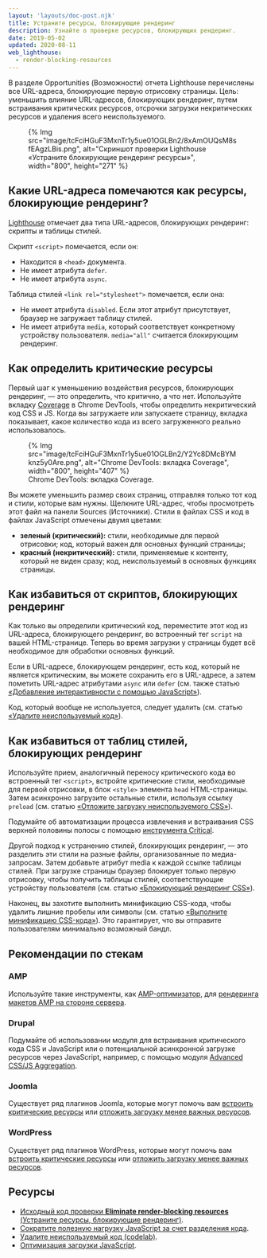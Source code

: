 ```yaml
---
layout: 'layouts/doc-post.njk'
title: Устраните ресурсы, блокирующие рендеринг
description: Узнайте о проверке ресурсов, блокирующих рендеринг.
date: 2019-05-02
updated: 2020-08-11
web_lighthouse:
  - render-blocking-resources
---
```


В разделе Opportunities (Возможности) отчета Lighthouse перечислены все URL-адреса, блокирующие первую отрисовку страницы. Цель: уменьшить влияние URL-адресов, блокирующих рендеринг, путем встраивания критических ресурсов, отсрочки загрузки некритических ресурсов и удаления всего неиспользуемого.

<figure>{% Img src="image/tcFciHGuF3MxnTr1y5ue01OGLBn2/8xAmOUQsM8sfEAgzLBis.png", alt="Скриншот проверки Lighthouse «Устраните блокирующие рендеринг ресурсы»", width="800", height="271" %}</figure>

## Какие URL-адреса помечаются как ресурсы, блокирующие рендеринг?

[Lighthouse](https://developers.google.com/web/tools/lighthouse/) отмечает два типа URL-адресов, блокирующих рендеринг: скрипты и таблицы стилей.

Скрипт `<script>` помечается, если он:

- Находится в `<head>` документа.
- Не имеет атрибута `defer`.
- Не имеет атрибута `async`.

Таблица стилей `<link rel="stylesheet">` помечается, если она:

- Не имеет атрибута `disabled`. Если этот атрибут присутствует, браузер не загружает таблицу стилей.
- Не имеет атрибута `media`, который соответствует конкретному устройству пользователя. `media="all"` считается блокирующим рендеринг.

## Как определить критические ресурсы

Первый шаг к уменьшению воздействия ресурсов, блокирующих рендеринг, — это определить, что критично, а что нет. Используйте вкладку [Coverage](https://developer.chrome.com/docs/devtools/coverage/) в Chrome DevTools, чтобы определить некритический код CSS и JS. Когда вы загружаете или запускаете страницу, вкладка показывает, какое количество кода из всего загруженного реально использовалось.

<figure>{% Img src="image/tcFciHGuF3MxnTr1y5ue01OGLBn2/Y2Yc8DMcBYMknz5y0Are.png", alt="Chrome DevTools: вкладка Coverage", width="800", height="407" %} <figcaption> Chrome DevTools: вкладка Coverage. </figcaption></figure>

Вы можете уменьшить размер своих страниц, отправляя только тот код и стили, которые вам нужны. Щелкните URL-адрес, чтобы просмотреть этот файл на панели Sources (Источники). Стили в файлах CSS и код в файлах JavaScript отмечены двумя цветами:

- **зеленый (критический):** стили, необходимые для первой отрисовки; код, который важен для основных функций страницы;
- **красный (некритический):** стили, применяемые к контенту, который не виден сразу; код, неиспользуемый в основных функциях страницы.

## Как избавиться от скриптов, блокирующих рендеринг

Как только вы определили критический код, переместите этот код из URL-адреса, блокирующего рендеринг, во встроенный тег `script` на вашей HTML-странице. Теперь во время загрузки у страницы будет всё необходимое для обработки основных функций.

Если в URL-адресе, блокирующем рендеринг, есть код, который не является критическим, вы можете сохранить его в URL-адресе, а затем пометить URL-адрес атрибутами `async` или `defer` (см. также статью [«Добавление интерактивности с помощью JavaScript»](https://developers.google.com/web/fundamentals/performance/critical-rendering-path/adding-interactivity-with-javascript)).

Код, который вообще не используется, следует удалить (см. статью [«Удалите неиспользуемый код»](https://web.dev/remove-unused-code)).

## Как избавиться от таблиц стилей, блокирующих рендеринг

Используйте прием, аналогичный переносу критического кода во встроенный тег `<script>`, встройте критические стили, необходимые для первой отрисовки, в блок `<style>` элемента `head` HTML-страницы. Затем асинхронно загрузите остальные стили, используя ссылку `preload` (см. статью [«Отложите загрузку неиспользуемого CSS»](https://web.dev/defer-non-critical-css/)).

Подумайте об автоматизации процесса извлечения и встраивания CSS верхней половины полосы с помощью [инструмента Critical](https://github.com/addyosmani/critical/blob/master/README.md).

Другой подход к устранению стилей, блокирующих рендеринг, — это разделить эти стили на разные файлы, организованные по медиа-запросам. Затем добавьте атрибут media к каждой ссылке таблицы стилей. При загрузке страницы браузер блокирует только первую отрисовку, чтобы получить таблицы стилей, соответствующие устройству пользователя (см. статью [«Блокирующий рендеринг CSS»](https://developers.google.com/web/fundamentals/performance/critical-rendering-path/render-blocking-css)).

Наконец, вы захотите выполнить минификацию CSS-кода, чтобы удалить лишние пробелы или символы (см. статью [«Выполните минификацию CSS-кода»](https://web.dev/minify-css/)). Это гарантирует, что вы отправите пользователям минимально возможный бандл.

## Рекомендации по стекам

### AMP

Используйте такие инструменты, как [AMP-оптимизатор](https://github.com/ampproject/amp-toolbox/tree/master/packages/optimizer), для [рендеринга макетов AMP на стороне сервера](https://amp.dev/documentation/guides-and-tutorials/optimize-and-measure/server-side-rendering/).

### Drupal

Подумайте об использовании модуля для встраивания критического кода CSS и JavaScript или о потенциальной асинхронной загрузке ресурсов через JavaScript, например, с помощью модуля [Advanced CSS/JS Aggregation](https://www.drupal.org/project/advagg).

### Joomla

Существует ряд плагинов Joomla, которые могут помочь вам [встроить критические ресурсы](https://extensions.joomla.org/instant-search/?jed_live%5Bquery%5D=performance) или [отложить загрузку менее важных ресурсов](https://extensions.joomla.org/instant-search/?jed_live%5Bquery%5D=performance).

### WordPress

Существует ряд плагинов WordPress, которые могут помочь вам [встроить критические ресурсы](https://wordpress.org/plugins/search/critical+css/) или [отложить загрузку менее важных ресурсов](https://wordpress.org/plugins/search/defer+css+javascript/).

## Ресурсы

- [Исходный код проверки **Eliminate render-blocking resources** (Устраните ресурсы, блокирующие рендеринг)](https://github.com/GoogleChrome/lighthouse/blob/master/lighthouse-core/audits/byte-efficiency/render-blocking-resources.js).
- [Сократите полезную нагрузку JavaScript за счет разделения кода](https://web.dev/reduce-javascript-payloads-with-code-splitting/).
- [Удалите неиспользуемый код (codelab)](https://web.dev/codelab-remove-unused-code//).
- [Оптимизация загрузки JavaScript](https://developers.google.com/web/fundamentals/performance/optimizing-content-efficiency/javascript-startup-optimization/).
